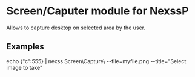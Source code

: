 # Screen/Caputer module for NexssP

Allows to capture desktop on selected area by the user.

## Examples

echo {"c":555} | nexss Screen\Capture\ --file=myfile.png --title="Select image to take"
